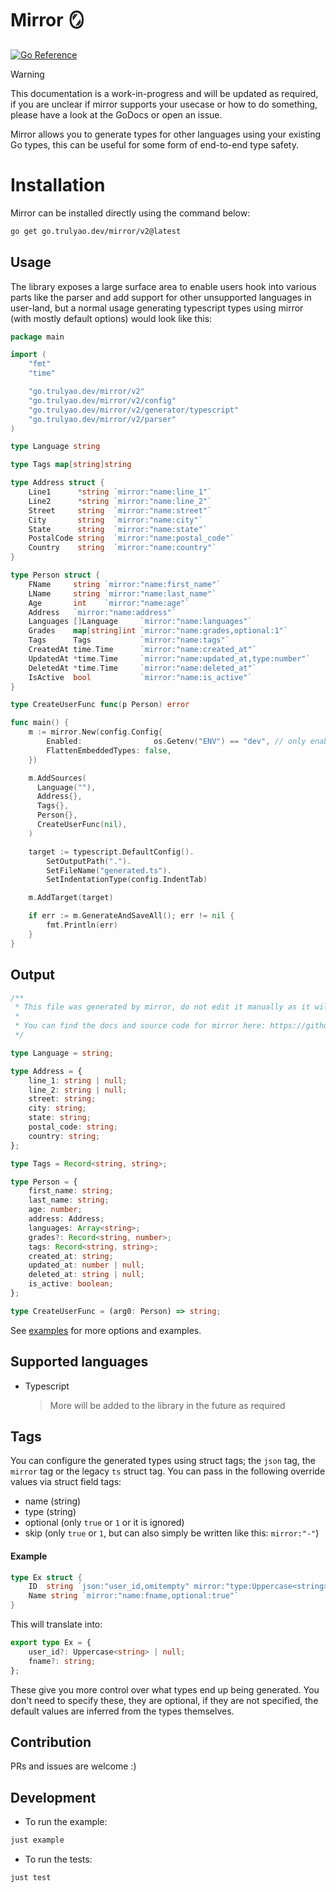 # Mirror 🪞

[![Go Reference](https://pkg.go.dev/badge/go.trulyao.dev/mirror/v2.svg)](https://pkg.go.dev/go.trulyao.dev/mirror/v2)

> [!WARNING]
> This documentation is a work-in-progress and will be updated as required, if you are unclear if mirror supports your usecase or how to do something, please have a look at the GoDocs or open an issue.

Mirror allows you to generate types for other languages using your existing Go types, this can be useful for some form of end-to-end type safety.

# Installation

Mirror can be installed directly using the command below:

```sh
go get go.trulyao.dev/mirror/v2@latest
```

## Usage

The library exposes a large surface area to enable users hook into various parts like the parser and add support for other unsupported languages in user-land, but a normal usage generating typescript types using mirror (with mostly default options) would look like this:

```go
package main

import (
	"fmt"
	"time"

	"go.trulyao.dev/mirror/v2"
	"go.trulyao.dev/mirror/v2/config"
	"go.trulyao.dev/mirror/v2/generator/typescript"
	"go.trulyao.dev/mirror/v2/parser"
)

type Language string

type Tags map[string]string

type Address struct {
	Line1      *string `mirror:"name:line_1"`
	Line2      *string `mirror:"name:line_2"`
	Street     string  `mirror:"name:street"`
	City       string  `mirror:"name:city"`
	State      string  `mirror:"name:state"`
	PostalCode string  `mirror:"name:postal_code"`
	Country    string  `mirror:"name:country"`
}

type Person struct {
	FName     string `mirror:"name:first_name"`
	LName     string `mirror:"name:last_name"`
	Age       int    `mirror:"name:age"`
	Address   `mirror:"name:address"`
	Languages []Language     `mirror:"name:languages"`
	Grades    map[string]int `mirror:"name:grades,optional:1"`
	Tags      Tags           `mirror:"name:tags"`
	CreatedAt time.Time      `mirror:"name:created_at"`
	UpdatedAt *time.Time     `mirror:"name:updated_at,type:number"`
	DeletedAt *time.Time     `mirror:"name:deleted_at"`
	IsActive  bool           `mirror:"name:is_active"`
}

type CreateUserFunc func(p Person) error

func main() {
	m := mirror.New(config.Config{
		Enabled:                os.Getenv("ENV") == "dev", // only enable mirror in dev
		FlattenEmbeddedTypes: false,
	})

	m.AddSources(
	  Language(""),
	  Address{},
	  Tags{},
	  Person{},
	  CreateUserFunc(nil),
	)

	target := typescript.DefaultConfig().
		SetOutputPath(".").
		SetFileName("generated.ts").
		SetIndentationType(config.IndentTab)

	m.AddTarget(target)

	if err := m.GenerateAndSaveAll(); err != nil {
		fmt.Println(err)
	}
}
```

## Output

```typescript
/**
 * This file was generated by mirror, do not edit it manually as it will be overwritten.
 *
 * You can find the docs and source code for mirror here: https://github.com/aosasona/mirror
 */

type Language = string;

type Address = {
	line_1: string | null;
	line_2: string | null;
	street: string;
	city: string;
	state: string;
	postal_code: string;
	country: string;
};

type Tags = Record<string, string>;

type Person = {
	first_name: string;
	last_name: string;
	age: number;
	address: Address;
	languages: Array<string>;
	grades?: Record<string, number>;
	tags: Record<string, string>;
	created_at: string;
	updated_at: number | null;
	deleted_at: string | null;
	is_active: boolean;
};

type CreateUserFunc = (arg0: Person) => string;
```

See [examples](https://github.com/aosasona/mirror/tree/master/examples) for more options and examples.

## Supported languages

- Typescript
  > More will be added to the library in the future as required

## Tags

You can configure the generated types using struct tags; the `json` tag, the `mirror` tag or the legacy `ts` struct tag. You can pass in the following override values via struct field tags:

- name (string)
- type (string)
- optional (only `true` or `1` or it is ignored)
- skip (only `true` or `1`, but can also simply be written like this: `mirror:"-"`)

#### Example

```go
type Ex struct {
	ID	string `json:"user_id,omitempty" mirror:"type:Uppercase<string>"`
	Name string `mirror:"name:fname,optional:true"`
}
```

This will translate into:

```typescript
export type Ex = {
	user_id?: Uppercase<string> | null;
	fname?: string;
};
```

These give you more control over what types end up being generated. You don't need to specify these, they are optional, if they are not specified, the default values are inferred from the types themselves.

## Contribution

PRs and issues are welcome :)

## Development

- To run the example:

```sh
just example
```

- To run the tests:

```sh
just test
```

